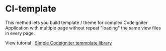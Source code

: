 # CI-template
This method lets you build template / theme for complex Codeigniter Application with multiple page without repeat "loading" the same view files in every page. 

View tutorial : <a href="https://codenolimit.com/2017/11/simple-codeigniter-template-library/">Simple Codeigniter temmplate library</a>
